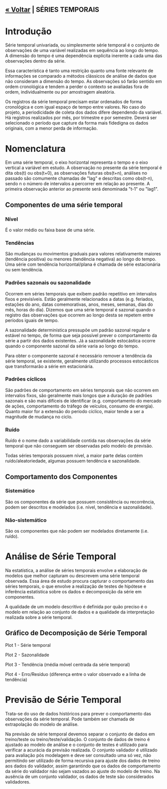 <h2 style="text-align: left">

 [« Voltar](https://github.com/vcwild/wtp-eda) | SÉRIES TEMPORAIS

</h2>

# Introdução

Série temporal univariada, ou simplesmente série temporal é o conjunto de observações de uma variável realizadas em sequência ao longo do tempo. A dimensão do tempo é uma dependência explícita inerente a cada uma das observações dentro da série. 

Essa característica é tanto uma restrição quanto uma fonte relevante de informações se comparado a métodos clássicos de análise de dados que não consideram a dimensão do tempo. As observações só farão sentido em ordem cronológica e tendem a perder o contexto se avaliadas fora de ordem, individualmente ou por amostragem aleatória.

Os registros da série temporal precisam estar ordenados de forma cronológica e com igual espaço de tempo entre valores.
No caso do projeto, a periodicidade de coleta dos dados difere dependendo da variável. Há registros realizados por mês, por trimestre e por semestre. Deverá ser selecionado o período que capture da forma mais fidedigna os dados originais, com a menor perda de informação.

# Nomenclatura

Em uma série temporal, o eixo horizontal representa o tempo e o eixo vertical a variável em estudo. A observação no presente da série temporal é dita obs(t) ou obs(t+0), as observações futuras obs(t+n), análises no passado são comumente chamadas de "lag" e descritas como obs(t-n), sendo n o número de intervalos a percorrer em relação ao presente. A primeira observação anterior ao presente será denominada "t-1" ou "lag1".

## Componentes de uma série temporal

### Nível

É o valor médio ou faixa base de uma série.

### Tendências

São mudanças ou movimentos graduais para valores relativamente maiores (tendência positiva) ou menores (tendência negativa) ao longo do tempo. Uma série com tendência horizontal/plana é chamada de série estacionária ou sem tendência.

### Padrões sazonais ou sazonalidade

Ocorrem em séries temporais que exibem padrão repetitivo em intervalos fixos e previsíveis. Estão geralmente relacionados a datas (e.g. feriados, estações do ano, datas comemorativas, anos, meses, semanas, dias do mês, horas do dia). Dizemos que uma série temporal é sazonal quando o registro das observações que ocorrem ao longo desta se repetem entre períodos iguais de tempo.

A sazonalidade determinística pressupõe um padrão sazonal regular e estável no tempo, de forma que seja possível prever o comportamento da série a partir dos dados existentes. Já a sazonalidade estocástica ocorre quando o componente sazonal da série varia ao longo do tempo. 

Para obter o componente sazonal é necessário remover a tendência da série temporal, se existente, geralmente utilizando processos estocásticos que transformarão a série em estacionária. 

### Padrões cíclicos

São padrões de comportamento em séries temporais que não ocorrem em intervalos fixos, são geralmente mais longos que a duração de padrões sazonais e são mais difíceis de identificar (e.g. comportamento do mercado de ações, comportamento do tráfego de veículos, consumo de energia). Quanto maior for a extensão do período cíclico, maior tende a ser a magnitude de mudança no ciclo. 

### Ruído

Ruído é o nome dado a variabilidade contida nas observações da série temporal que não conseguem ser observadas pelo modelo de previsão.

Todas séries temporais possuem nível, a maior parte delas contém ruído/aleatoriedade, algumas possuem tendência e sazonalidade.

## Comportamento dos Componentes

### Sistemático

São os componentes da série que possuem consistência ou recorrência, podem ser descritos e modelados (i.e. nível, tendência e sazonalidade).

### Não-sistemático

São os componentes que não podem ser modelados diretamente (i.e. ruído).

# Análise de Série Temporal

Na estatística, a análise de séries temporais envolve a elaboração de modelos que melhor capturam ou descrevem uma série temporal observada. Essa área de estudo procura capturar o comportamento das séries temporais, o que envolve a realização de testes de hipótese e inferência estatística sobre os dados e decomposição da série em componentes. 

A qualidade de um modelo descritivo é definida por quão preciso é o modelo em relação ao conjunto de dados e a qualidade da interpretação realizada sobre a série temporal.

## Gráfico de Decomposição de Série Temporal

Plot 1 - Série temporal

Plot 2 - Sazonalidade

Plot 3 - Tendência (média móvel centrada da série temporal)

Plot 4 - Erro/Resíduo (diferença entre o valor observado e a linha de tendência)

# Previsão de Série Temporal

Trata-se do uso de dados históricos para prever o comportamento das observações da série temporal. Pode também ser chamada de extrapolação do modelo de análise. 

Na previsão de série temporal devemos separar o conjunto de dados em treino/teste ou treino/teste/validação. O conjunto de dados de treino é ajustado ao modelo de análise e o conjunto de testes é utilizado para verificar a acurácia da previsão realizada. O conjunto validador é utilizado para avaliação pós modelagem e deve ser consultado uma só vez, não permitindo ser utilizado de forma recursiva para ajuste dos dados de treino aos dados do validador, assim garantindo que os dados de comportamento da série do validador não sejam vazados ao ajuste do modelo de treino. Na ausência de um conjunto validador, os dados de teste são considerados validadores.